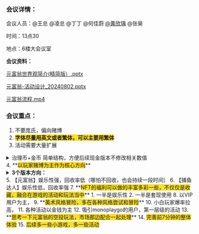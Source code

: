 ### 会议详情：
会议人员：@王总 @凌总 @丁丁 @何佳蔚   [@黄欣瑀](undefined/huangxinyu-1wuda)  @张昊

时间：13点30

地点：6楼大会议室 

**会议资料：**

[元富翁世界观简介(精简版）.pptx](https://snh48group.yuque.com/attachments/yuque/0/2024/pptx/12926950/1722582928530-7006a5ed-bffb-499f-b4e9-d74d520df8f4.pptx)

[元富翁-活动设计_20240802.pptx](https://snh48group.yuque.com/attachments/yuque/0/2024/pptx/12926950/1722582927811-fd7c1a0e-0c10-47a8-a629-ebb4bafc8783.pptx)

[元富翁流程.mp4](https://snh48group.yuque.com/attachments/yuque/0/2024/mp4/12926950/1722582923054-f1ff834a-a7ac-44af-880f-bead494f629f.mp4)

### 会议重点：
1. 不要庞氏，偏向赌博
2. **<font style="background-color:#FBDE28;">字体尽量用英文或者繁体，可以主要用繁体</font>**
3. 活动需要大量扩展

<details class="lake-collapse"><summary id="u2cdb2670"><span class="ne-text">治理币+金币 简单结构，方便后续现金版本不修改相关数值</span></summary><ul class="ne-ul"><li id="u23a49f11" data-lake-index-type="0"><span class="ne-text" style="color: #DF2A3F">治理币：长线高端可以调配数值的部分用治理币</span></li><li id="u60e2789d" data-lake-index-type="0"><span class="ne-text" style="color: #DF2A3F">游戏内金币：正常的体验就用金币，利用nft回收一部分</span><strong><span class="ne-text" style="color: #DF2A3F">【建立一套回收体系，各个项目通用，回收比例不能像纯赌博的游戏】</span></strong></li></ul></details>
4. **<font style="background-color:#FBDE28;">以玩家赌博为主作为核心方向</font>**

<details class="lake-collapse"><summary id="u3c9c0782"><strong><span class="ne-text">3个版本方向：</span></strong></summary><ul class="ne-ul"><li id="u3f2f5504" data-lake-index-type="0"><strong><span class="ne-text">第一个版本：加密货币版本，可以玩的变态一点，不要庞氏</span></strong><span class="ne-text">（高级玩法就用治理币，用户获得重新获得的优势）</span></li><li id="u34afaad3" data-lake-index-type="0"><strong><span class="ne-text">第二个版本：现金版本，博弈性比较强</span></strong></li><li id="uc9e784d3" data-lake-index-type="0"><strong><span class="ne-text">第三个版本：国内改成健康版本</span></strong></li></ul></details>
5. 【元富翁】娱乐性强，回收率低（哪怕不回收，也会持续一段时间）
6. 【捕鱼达人】娱乐性低，回收率强
7. **<font style="background-color:#FBDE28;">NFT的福利可以做的丰富多彩一些，不仅仅是收藏，融合在游戏的活动和玩法当中</font>**
    1. 一半是娱乐性
    2. 一半是套现使用
8. 以VIP用户为主，
9. **<font style="background-color:#FBDE28;">美术风格冒险，多在各种风格尝试和冒险</font>**
10. 小白玩家爆率拉高，
11. 各种活动以金钱为主
12. 吸引monoplaygo的用户，第一层级的活动
13. **<font style="background-color:#FBDE28;">思考一下元富翁的空投玩法，市场那边配合一起处理</font>**
14. <font style="background-color:#FBDE28;">完善前7分钟的整体体验</font>
15. <font style="background-color:#FBDE28;">后续多一些小游戏，多一些活动</font>

